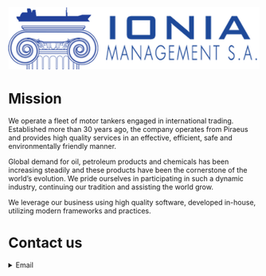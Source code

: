 ![Ionia logo](profile/ionia_logo.png)

# Mission
We operate a fleet of motor tankers engaged in international trading. Established more than 30 years ago, the company operates from Piraeus and provides high quality services in an effective, efficient, safe and environmentally friendly manner.  

Global demand for oil, petroleum products and chemicals has been increasing steadily and these products have been the cornerstone of the world’s evolution. We pride ourselves in participating in such a dynamic industry, continuing our tradition and assisting the world grow. 

We leverage our business using high quality software, developed in-house, utilizing modern frameworks and practices.

# Contact us
<details>
<summary>Email</summary>
dev@ioniaman.gr
</details>

